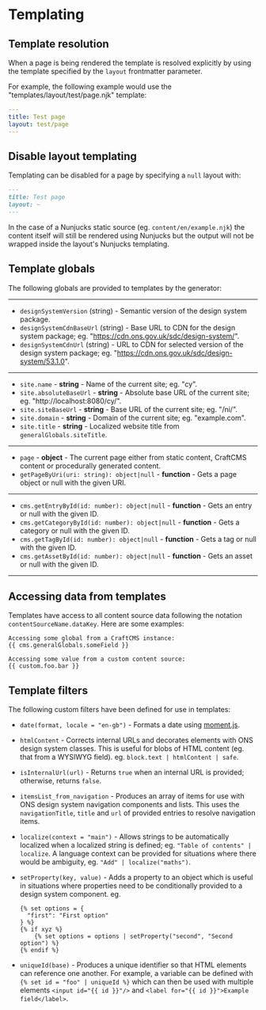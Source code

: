 # Templating

## Template resolution

When a page is being rendered the template is resolved explicitly by using the template specified by the `layout` frontmatter parameter.

For example, the following example would use the "templates/layout/test/page.njk" template:

```yaml
---
title: Test page
layout: test/page
---
```


## Disable layout templating

Templating can be disabled for a page by specifying a `null` layout with:

```markdown
---
title: Test page
layout: ~
---
```

In the case of a Nunjucks static source (eg. `content/en/example.njk`) the content itself will still be rendered using Nunjucks but the output will not be wrapped inside the layout's Nunjucks templating.


## Template globals

The following globals are provided to templates by the generator:

---
  - `designSystemVersion` (string) - Semantic version of the design system package.
  - `designSystemCdnBaseUrl` (string) - Base URL to CDN for the design system package; eg. "https://cdn.ons.gov.uk/sdc/design-system/".
  - `designSystemCdnUrl` (string) - URL to CDN for selected version of the design system package; eg. "https://cdn.ons.gov.uk/sdc/design-system/53.1.0".
---
  - `site.name` - **string** - Name of the current site; eg. "cy".
  - `site.absoluteBaseUrl` - **string** - Absolute base URL of the current site; eg. "http://localhost:8080/cy/".
  - `site.siteBaseUrl` - **string** - Base URL of the current site; eg. "/ni/".
  - `site.domain` - **string** - Domain of the current site; eg. "example.com".
  - `site.title` - **string** - Localized website title from `generalGlobals.siteTitle`.
---
  - `page` - **object** - The current page either from static content, CraftCMS content or procedurally generated content.
  - `getPageByUri(uri: string): object|null` - **function** - Gets a page object or null with the given URI.
---
  - `cms.getEntryById(id: number): object|null` - **function** - Gets an entry or null with the given ID.
  - `cms.getCategoryById(id: number): object|null` - **function** - Gets a category or null with the given ID.
  - `cms.getTagById(id: number): object|null` - **function** - Gets a tag or null with the given ID.
  - `cms.getAssetById(id: number): object|null` - **function** - Gets an asset or null with the given ID.
---


## Accessing data from templates

Templates have access to all content source data following the notation `contentSourceName.dataKey`. Here are some examples:

```nunjucks
Accessing some global from a CraftCMS instance:
{{ cms.generalGlobals.someField }}

Accessing some value from a custom content source:
{{ custom.foo.bar }}
```


## Template filters

The following custom filters have been defined for use in templates:

- `date(format, locale = "en-gb")` - Formats a date using [moment.js](https://momentjs.com/).

- `htmlContent` - Corrects internal URLs and decorates elements with ONS design system classes. This is useful for blobs of HTML content (eg. that from a WYSIWYG field). eg. `block.text | htmlContent | safe`.

- `isInternalUrl(url)` - Returns `true` when an internal URL is provided; otherwise, returns `false`.

- `itemsList_from_navigation` - Produces an array of items for use with ONS design system navigation components and lists. This uses the `navigationTitle`, `title` and `url` of provided entries to resolve navigation items.

- `localize(context = "main")` - Allows strings to be automatically localized when a localized string is defined; eg. `"Table of contents" | localize`. A language context can be provided for situations where there would be ambiguity, eg. `"Add" | localize("maths")`.

- `setProperty(key, value)` - Adds a property to an object which is useful in situations where properties need to be conditionally provided to a design system component. eg.
  ```nunjucks
  {% set options = {
    "first": "First option"
  } %}
  {% if xyz %}
      {% set options = options | setProperty("second", "Second option") %}
  {% endif %}
  ```

- `uniqueId(base)` - Produces a unique identifier so that HTML elements can reference one another. For example, a variable can be defined with `{% set id = "foo" | uniqueId %}` which can then be used with multiple elements `<input id="{{ id }}"/>` and `<label for="{{ id }}">Example field</label>`.
